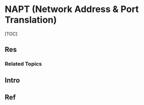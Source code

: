 # NAPT (Network Address & Port Translation)

[TOC]



## Res
### Related Topics




## Intro



## Ref

